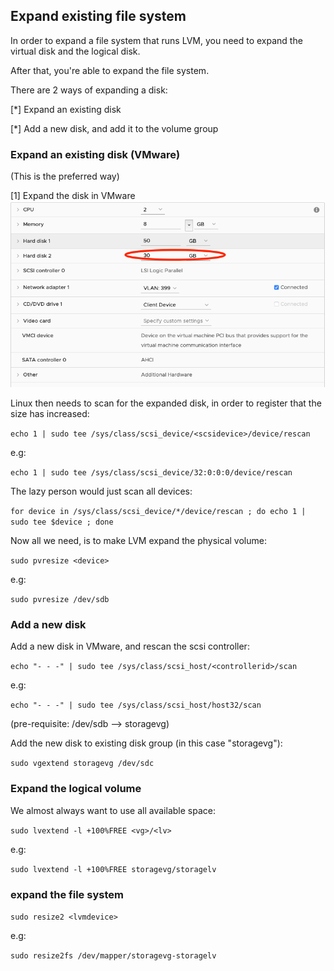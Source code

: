 
## Expand existing file system 

In order to expand a file system that runs LVM, you need to expand the virtual 
disk and the logical disk. 

After that, you're able to expand the file system.
 
There are 2 ways of expanding a disk: 

[*] Expand an existing disk

[*] Add a new disk, and add it to the volume group 
  
###   Expand an existing disk (VMware)

(This is the preferred way)

[1] Expand the disk in VMware 
![vmware disk][logo]

[logo]: https://github.com/M00kaw/m00kaw.github.com/blob/master/vmware_disk_00.png

Linux then needs to scan for the expanded disk, in order to register that the size has increased: 

`echo 1 | sudo tee /sys/class/scsi_device/<scsidevice>/device/rescan`

e.g: 

`echo 1 | sudo tee /sys/class/scsi_device/32:0:0:0/device/rescan`

The lazy person would just scan all devices: 

`for device in /sys/class/scsi_device/*/device/rescan ; do echo 1 | sudo tee $device ; done`

Now all we need, is to make LVM expand the physical volume: 

`sudo pvresize <device>`

e.g:

`sudo pvresize /dev/sdb`


### Add a new disk 

Add a new disk in VMware, and rescan the scsi controller: 

`echo "- - -" | sudo tee /sys/class/scsi_host/<controllerid>/scan`

e.g:

`echo "- - -" | sudo tee /sys/class/scsi_host/host32/scan`

(pre-requisite: /dev/sdb --> storagevg)


Add the new disk to existing disk group (in this case "storagevg"): 

`sudo vgextend storagevg /dev/sdc`

### Expand the logical volume 

We almost always want to use all available space: 

`sudo lvextend -l +100%FREE <vg>/<lv>`

e.g: 

`sudo lvextend -l +100%FREE storagevg/storagelv`

### expand the file system 

`sudo resize2 <lvmdevice>`

e.g:

`sudo resize2fs /dev/mapper/storagevg-storagelv`

